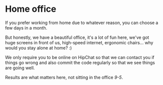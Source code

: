 # Home office

If you prefer working from home due to whatever reason, you can choose a few days in a month.

But honestly, we have a beautiful office, it's a lot of fun here, we've got huge screens in front of us, high-speed internet, ergonomic chairs... why would you stay alone at home? :)

We only require you to be online on HipChat so that we can contact you if things go wrong and also commit the code regularly so that we see things are going well.

Results are what matters here, not sitting in the office *9-5*.

